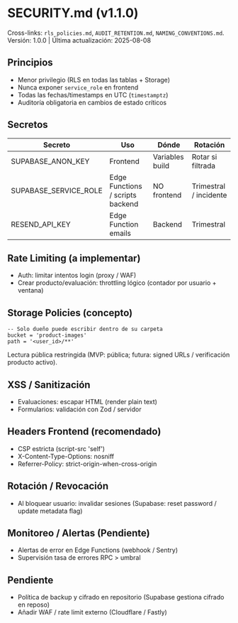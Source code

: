 # SECURITY.md (v1.1.0)
Cross-links: `rls_policies.md`, `AUDIT_RETENTION.md`, `NAMING_CONVENTIONS.md`.
Versión: 1.0.0 | Última actualización: 2025-08-08

## Principios
- Menor privilegio (RLS en todas las tablas + Storage)
- Nunca exponer `service_role` en frontend
- Todas las fechas/timestamps en UTC (`timestamptz`)
- Auditoría obligatoria en cambios de estado críticos

## Secretos
| Secreto | Uso | Dónde | Rotación |
|---------|-----|-------|----------|
| SUPABASE_ANON_KEY | Frontend | Variables build | Rotar si filtrada |
| SUPABASE_SERVICE_ROLE | Edge Functions / scripts backend | NO frontend | Trimestral / incidente |
| RESEND_API_KEY | Edge Function emails | Backend | Trimestral |

## Rate Limiting (a implementar)
- Auth: limitar intentos login (proxy / WAF)
- Crear producto/evaluación: throttling lógico (contador por usuario + ventana)

## Storage Policies (concepto)
```
-- Solo dueño puede escribir dentro de su carpeta
bucket = 'product-images'
path = '<user_id>/**'
```
Lectura pública restringida (MVP: pública; futura: signed URLs / verificación producto activo).

## XSS / Sanitización
- Evaluaciones: escapar HTML (render plain text)
- Formularios: validación con Zod / servidor

## Headers Frontend (recomendado)
- CSP estricta (script-src 'self')
- X-Content-Type-Options: nosniff
- Referrer-Policy: strict-origin-when-cross-origin

## Rotación / Revocación
- Al bloquear usuario: invalidar sesiones (Supabase: reset password / update metadata flag)

## Monitoreo / Alertas (Pendiente)
- Alertas de error en Edge Functions (webhook / Sentry)
- Supervisión tasa de errores RPC > umbral

## Pendiente
- Política de backup y cifrado en repositorio (Supabase gestiona cifrado en reposo)
- Añadir WAF / rate limit externo (Cloudflare / Fastly)
